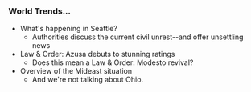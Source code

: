 
### World Trends...

* What's happening in Seattle? 
  - Authorities discuss the current civil unrest--and offer unsettling news 
* Law & Order: Azusa debuts to stunning ratings
  - Does this mean a Law & Order: Modesto revival?
* Overview of the Mideast situation
  - And we're not talking about Ohio.

